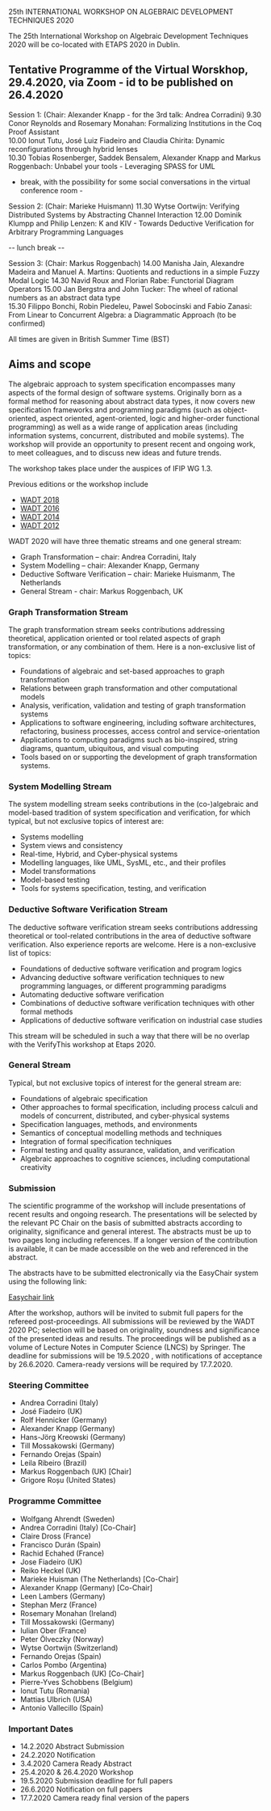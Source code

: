  25th INTERNATIONAL WORKSHOP ON ALGEBRAIC DEVELOPMENT TECHNIQUES 2020

The 25th International Workshop on Algebraic Development Techniques 2020 will be co-located with ETAPS 2020 in Dublin.

## Tentative Programme of the Virtual Worskhop, 29.4.2020, via Zoom - id to be published on 26.4.2020

Session 1: (Chair: Alexander Knapp - for the 3rd talk: Andrea Corradini)
 9.30 Conor Reynolds and Rosemary Monahan: Formalizing Institutions in the Coq Proof Assistant	
10.00 Ionut Tutu, José Luiz Fiadeiro and Claudia Chirita: Dynamic reconfigurations through hybrid lenses	
10.30 Tobias Rosenberger, Saddek Bensalem, Alexander Knapp and Markus Roggenbach: Unbabel your tools - Leveraging SPASS for UML

- break, with the possibility for some social conversations in the virtual conference room -

Session 2: (Chair: Marieke Huismann)
11.30 Wytse Oortwijn: Verifying Distributed Systems by Abstracting Channel Interaction
12.00 Dominik Klumpp and Philip Lenzen: K and KIV - Towards Deductive Verification for Arbitrary Programming Languages

-- lunch break --

Session 3: (Chair: Markus Roggenbach)
14.00 Manisha Jain, Alexandre Madeira and Manuel A. Martins: Quotients and reductions in a simple Fuzzy Modal Logic	
14.30 Navid Roux and Florian Rabe: Functorial Diagram Operators	
15.00 Jan Bergstra and John Tucker: The wheel of rational numbers as an abstract data type	
15.30 Filippo Bonchi, Robin Piedeleu, Pawel Sobocinski and Fabio Zanasi: From Linear to Concurrent Algebra: a Diagrammatic Approach (to be confirmed)	

All times are given in British Summer Time (BST)

## Aims and scope

The algebraic approach to system specification encompasses many aspects of the formal design of software systems. Originally born as a formal method for reasoning about abstract data types, it now covers new specification frameworks and programming paradigms (such as object-oriented, aspect oriented, agent-oriented, logic and higher-order functional programming) as well as a wide range of application areas (including information systems, concurrent, distributed and mobile systems). The workshop will provide an opportunity to present recent and ongoing work, to meet colleagues, and to discuss new ideas and future trends.

The workshop takes place under the auspices of IFIP WG 1.3. 

Previous editions or the workshop include
* [WADT 2018](http://wadt18.cs.rhul.ac.uk)
* [WADT 2016](http://cs.swan.ac.uk/wadt16)
* [WADT 2014](http://wadt2014.cs.ovgu.de)
* [WADT 2012](http://maude.sip.ucm.es/wadt2012)

WADT 2020 will have three thematic streams and one general stream:

* Graph Transformation – chair: Andrea Corradini, Italy
* System Modelling – chair: Alexander Knapp, Germany
* Deductive Software Verification – chair: Marieke Huismanm, The Netherlands
* General Stream - chair: Markus Roggenbach, UK

### Graph Transformation Stream

The graph transformation stream seeks contributions addressing theoretical, application oriented or tool related aspects of graph transformation, or any combination of them. Here is a non-exclusive list of topics:

- Foundations of algebraic and set-based approaches to graph transformation
- Relations between graph transformation and other computational models
- Analysis, verification, validation and testing of graph transformation systems
- Applications to software engineering, including software architectures, refactoring, business processes, access control and service-orientation
- Applications to computing paradigms such as bio-inspired, string diagrams, quantum, ubiquitous, and visual computing
- Tools based on or supporting the development of graph transformation systems.

### System Modelling Stream

The system modelling stream seeks contributions in the (co-)algebraic and model-based tradition of system specification and verification, for which typical, but not exclusive topics of interest are:

- Systems modelling
- System views and consistency
- Real-time, Hybrid, and Cyber-physical systems
- Modelling languages, like UML, SysML, etc., and their profiles
- Model transformations
- Model-based testing
- Tools for systems specification, testing, and verification

### Deductive Software Verification Stream 

The deductive software verification stream seeks contributions addressing theoretical or tool-related contributions in the area of deductive software verification. Also experience reports are welcome. Here is a non-exclusive list of topics:

- Foundations of deductive software verification and program logics
- Advancing deductive software verification techniques to new programming languages, or different programming paradigms
- Automating deductive software verification
- Combinations of deductive software verification techniques with other formal methods
- Applications of deductive software verification on industrial case studies
 
This stream will be scheduled in such a way that there will be no overlap with the VerifyThis workshop at Etaps 2020.

### General Stream

Typical, but not exclusive topics of interest  for the general stream are: 
   
   - Foundations of algebraic specification
   - Other approaches to formal specification, including process calculi and models of concurrent, distributed, and cyber-physical systems
   - Specification languages, methods, and environments
   - Semantics of conceptual modelling methods and techniques
   - Integration of formal specification techniques
   - Formal testing and quality assurance, validation, and verification
   - Algebraic approaches to cognitive sciences, including computational creativity
      
### Submission

The scientific programme of the workshop will include presentations of recent results and ongoing research. 
The presentations will be selected by the relevant PC Chair on the basis of submitted abstracts according to originality, significance and general interest. The abstracts must be up to two pages long including references. If a longer version of the contribution is available, it can be made accessible on the web and referenced in the abstract.

The abstracts have to be submitted electronically via the EasyChair system using the following link: 

[Easychair link](https://easychair.org/conferences/?conf=wadt2020)

After the workshop, authors will be invited to submit full papers for the refereed post-proceedings. All submissions will be reviewed by the WADT 2020 PC; selection will be based on originality, soundness and significance of the presented ideas and results. The proceedings will be published as a volume of Lecture Notes in Computer Science (LNCS) by Springer. The deadline for submissions will be 19.5.2020 , with notifications of acceptance by 26.6.2020. Camera-ready versions will be required by 17.7.2020.

### Steering Committee 

- Andrea Corradini (Italy)
- José Fiadeiro (UK) 
- Rolf Hennicker (Germany)
- Alexander Knapp (Germany)
- Hans-Jörg Kreowski (Germany)
- Till Mossakowski (Germany)
- Fernando Orejas (Spain)
- Leila Ribeiro (Brazil)
- Markus Roggenbach (UK) [Chair]
- Grigore Roșu (United States)

### Programme Committee 

- Wolfgang Ahrendt (Sweden)	
- Andrea Corradini (Italy) [Co-Chair] 
- Claire Dross (France)
- Francisco Durán (Spain)
- Rachid Echahed (France)
- Jose Fiadeiro (UK)
- Reiko Heckel (UK)	
- Marieke Huisman (The Netherlands) [Co-Chair] 
- Alexander Knapp	(Germany) [Co-Chair] 
- Leen Lambers (Germany)
- Stephan Merz (France)	
- Rosemary Monahan (Ireland)
- Till Mossakowski (Germany)
- Iulian Ober (France)	
- Peter Ölveczky (Norway)	
- Wytse Oortwijn (Switzerland)
- Fernando Orejas (Spain)
- Carlos Pombo (Argentina)
- Markus Roggenbach (UK) [Co-Chair] 
- Pierre-Yves Schobbens (Belgium)	
- Ionut Tutu (Romania)
- Mattias Ulbrich (USA)
- Antonio Vallecillo (Spain)

### Important Dates
 
 - 14.2.2020 Abstract Submission
 - 24.2.2020 Notification
 -  3.4.2020 Camera Ready Abstract 
 - 25.4.2020 & 26.4.2020 Workshop
 - 19.5.2020 Submission deadline for full papers
- 26.6.2020 Notification on full papers
- 17.7.2020 Camera ready final version of the papers
